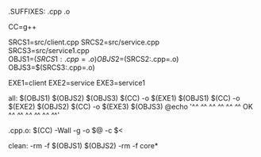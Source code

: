 .SUFFIXES: .cpp .o

CC=g++

SRCS1=src/client.cpp
SRCS2=src/service.cpp	
SRCS3=src/service1.cpp	
OBJS1=$(SRCS1:.cpp=.o)
OBJS2=$(SRCS2:.cpp=.o)
OBJS3=$(SRCS3:.cpp=.o)

EXE1=client
EXE2=service
EXE3=service1

all: $(OBJS1) $(OBJS2) $(OBJS3)
	$(CC) -o $(EXE1) $(OBJS1) 
	$(CC) -o $(EXE2) $(OBJS2) 
	$(CC) -o $(EXE3) $(OBJS3) 
	@echo '^_^ ^_^ ^_^ ^_^ ^_^ ^_^ OK ^_^ ^_^ ^_^ ^_^ ^_^ ^_^'

.cpp.o: 
	$(CC) -Wall -g -o $@ -c $<

clean:
	-rm -f $(OBJS1) $(OBJS2)
	-rm -f core*
